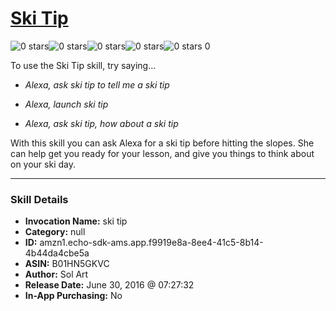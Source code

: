 # [Ski Tip](http://alexa.amazon.com/#skills/amzn1.echo-sdk-ams.app.f9919e8a-8ee4-41c5-8b14-4b44da4cbe5a)
![0 stars](../../images/ic_star_border_black_18dp_1x.png)![0 stars](../../images/ic_star_border_black_18dp_1x.png)![0 stars](../../images/ic_star_border_black_18dp_1x.png)![0 stars](../../images/ic_star_border_black_18dp_1x.png)![0 stars](../../images/ic_star_border_black_18dp_1x.png) 0

To use the Ski Tip skill, try saying...

* *Alexa, ask ski tip to tell me a ski tip*

* *Alexa, launch ski tip*

* *Alexa, ask ski tip, how about a ski tip*

With this skill you can ask Alexa for a ski tip before hitting the slopes.  She can help get you ready for your lesson, and give you things to think about on your ski day.

***

### Skill Details

* **Invocation Name:** ski tip
* **Category:** null
* **ID:** amzn1.echo-sdk-ams.app.f9919e8a-8ee4-41c5-8b14-4b44da4cbe5a
* **ASIN:** B01HN5GKVC
* **Author:** Sol Art
* **Release Date:** June 30, 2016 @ 07:27:32
* **In-App Purchasing:** No

